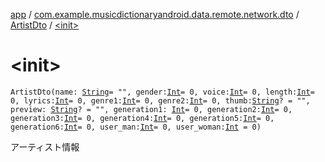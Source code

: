 [app](../../index.md) / [com.example.musicdictionaryandroid.data.remote.network.dto](../index.md) / [ArtistDto](index.md) / [&lt;init&gt;](./-init-.md)

# &lt;init&gt;

`ArtistDto(name: `[`String`](https://kotlinlang.org/api/latest/jvm/stdlib/kotlin/-string/index.html)` = "", gender: `[`Int`](https://kotlinlang.org/api/latest/jvm/stdlib/kotlin/-int/index.html)` = 0, voice: `[`Int`](https://kotlinlang.org/api/latest/jvm/stdlib/kotlin/-int/index.html)` = 0, length: `[`Int`](https://kotlinlang.org/api/latest/jvm/stdlib/kotlin/-int/index.html)` = 0, lyrics: `[`Int`](https://kotlinlang.org/api/latest/jvm/stdlib/kotlin/-int/index.html)` = 0, genre1: `[`Int`](https://kotlinlang.org/api/latest/jvm/stdlib/kotlin/-int/index.html)` = 0, genre2: `[`Int`](https://kotlinlang.org/api/latest/jvm/stdlib/kotlin/-int/index.html)` = 0, thumb: `[`String`](https://kotlinlang.org/api/latest/jvm/stdlib/kotlin/-string/index.html)`? = "", preview: `[`String`](https://kotlinlang.org/api/latest/jvm/stdlib/kotlin/-string/index.html)`? = "", generation1: `[`Int`](https://kotlinlang.org/api/latest/jvm/stdlib/kotlin/-int/index.html)` = 0, generation2: `[`Int`](https://kotlinlang.org/api/latest/jvm/stdlib/kotlin/-int/index.html)` = 0, generation3: `[`Int`](https://kotlinlang.org/api/latest/jvm/stdlib/kotlin/-int/index.html)` = 0, generation4: `[`Int`](https://kotlinlang.org/api/latest/jvm/stdlib/kotlin/-int/index.html)` = 0, generation5: `[`Int`](https://kotlinlang.org/api/latest/jvm/stdlib/kotlin/-int/index.html)` = 0, generation6: `[`Int`](https://kotlinlang.org/api/latest/jvm/stdlib/kotlin/-int/index.html)` = 0, user_man: `[`Int`](https://kotlinlang.org/api/latest/jvm/stdlib/kotlin/-int/index.html)` = 0, user_woman: `[`Int`](https://kotlinlang.org/api/latest/jvm/stdlib/kotlin/-int/index.html)` = 0)`

アーティスト情報

